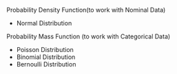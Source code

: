 Probability Density Function(to work with Nominal Data)
- Normal Distribution

Probability Mass Function (to work with Categorical Data)
- Poisson Distribution
- Binomial Distribution
- Bernoulli Distribution